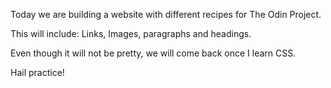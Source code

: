 Today we are building a website with different recipes for The Odin Project.

This will include: Links, Images, paragraphs and headings.

Even though it will not be pretty, we will come back once I learn CSS. 

Hail practice!
